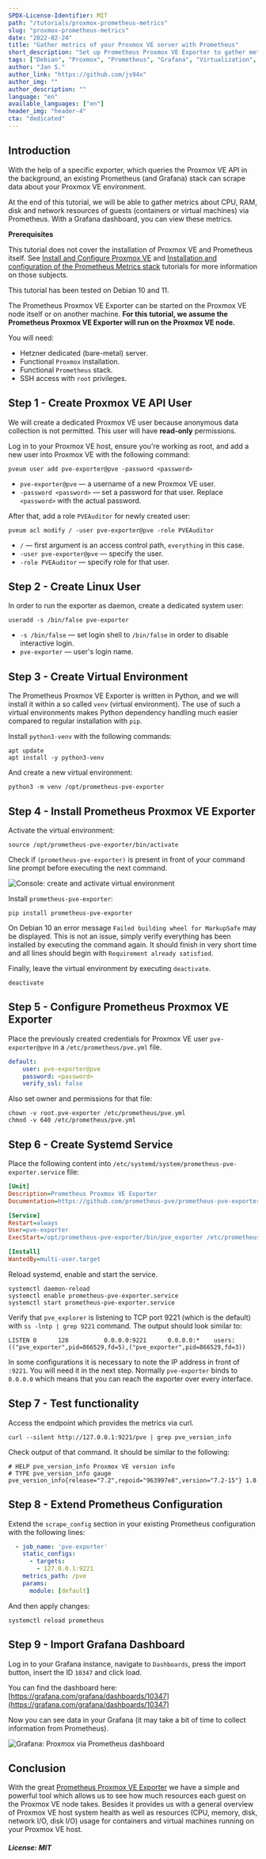 ```yaml
---
SPDX-License-Identifier: MIT
path: "/tutorials/proxmox-prometheus-metrics"
slug: "proxmox-prometheus-metrics"
date: "2022-02-24"
title: "Gather metrics of your Proxmox VE server with Prometheus"
short_description: "Set up Prometheus Proxmox VE Exporter to gather metrics about resource usage on guests with your Prometheus Stack"
tags: ["Debian", "Proxmox", "Prometheus", "Grafana", "Virtualization", "Monitoring"]
author: "Jan S."
author_link: "https://github.com/js94x"
author_img: ""
author_description: ""
language: "en"
available_languages: ["en"]
header_img: "header-4"
cta: "dedicated"
---
```


## Introduction

With the help of a specific exporter, which queries the Proxmox VE API in the background, an existing Prometheus (and Grafana) stack can scrape data about your Proxmox VE environment.

At the end of this tutorial, we will be able to gather metrics about CPU, RAM, disk and network resources of guests (containers or virtual machines) via Prometheus.
With a Grafana dashboard, you can view these metrics.

**Prerequisites**

This tutorial does not cover the installation of Proxmox VE and Prometheus itself.
See [Install and Configure Proxmox VE](/tutorials/install-and-configure-proxmox_ve)
and [Installation and configuration of the Prometheus Metrics stack](/tutorials/install-and-configure-prometheus-stack) tutorials for more information on those subjects.

This tutorial has been tested on Debian 10 and 11.

The Prometheus Proxmox VE Exporter can be started on the Proxmox VE node itself or on another machine.
**For this tutorial, we assume the Prometheus Proxmox VE Exporter will run on the Proxmox VE node.**

You will need:

* Hetzner dedicated (bare-metal) server.
* Functional `Proxmox` installation.
* Functional `Prometheus` stack.
* SSH access with `root` privileges.

## Step 1 - Create Proxmox VE API User

We will create a dedicated Proxmox VE user because anonymous data collection is not permitted.
This user will have **read-only** permissions.

Log in to your Proxmox VE host, ensure you're working as root, and add a new user into Proxmox VE with the following command:

```console
pveum user add pve-exporter@pve -password <password>
```

* `pve-exporter@pve` — a username of a new Proxmox VE user.
* `-password <password>` — set a password for that user. Replace `<password>` with the actual password.

After that, add a role `PVEAuditor` for newly created user:

```console
pveum acl modify / -user pve-exporter@pve -role PVEAuditor
```

* `/` — first argument is an access control path, `everything` in this case.
* `-user pve-exporter@pve` — specify the user.
* `-role PVEAuditor` — specify role for that user.

## Step 2 - Create Linux User

In order to run the exporter as daemon, create a dedicated system user:

```console
useradd -s /bin/false pve-exporter
```

* `-s /bin/false` — set login shell to `/bin/false` in order to disable interactive login.
* `pve-exporter` — user's login name.

## Step 3 - Create Virtual Environment

The Prometheus Proxmox VE Exporter is written in Python, and we will install it within a so called `venv` (virtual environment).
The use of such a virtual environments makes Python dependency handling much easier compared to regular installation with `pip`.

Install `python3-venv` with the following commands:

```console
apt update
apt install -y python3-venv
```

And create a new virtual environment:

```console
python3 -m venv /opt/prometheus-pve-exporter
```

## Step 4 - Install Prometheus Proxmox VE Exporter

Activate the virtual environment:

```console
source /opt/prometheus-pve-exporter/bin/activate
```

Check if `(prometheus-pve-exporter)` is present in front of your command line prompt before executing the next command.

![Console: create and activate virtual environment](images/console-create-and-activate-venv.png)


Install `prometheus-pve-exporter`:
```console
pip install prometheus-pve-exporter
```

On Debian 10 an error message `Failed building wheel for MarkupSafe` may be displayed.
This is not an issue, simply verify everything has been installed by executing the command again.
It should finish in very short time and all lines should begin with `Requirement already satisfied`.

Finally, leave the virtual environment by executing `deactivate`.

```console
deactivate
```

## Step 5 - Configure Prometheus Proxmox VE Exporter

Place the previously created credentials for Proxmox VE user `pve-exporter@pve` in a `/etc/prometheus/pve.yml` file.

```yaml
default:
    user: pve-exporter@pve
    password: <password>
    verify_ssl: false
```

Also set owner and permissions for that file:
```console
chown -v root.pve-exporter /etc/prometheus/pve.yml
chmod -v 640 /etc/prometheus/pve.yml
```

## Step 6 - Create Systemd Service

Place the following content into `/etc/systemd/system/prometheus-pve-exporter.service` file:

```ini
[Unit]
Description=Prometheus Proxmox VE Exporter
Documentation=https://github.com/prometheus-pve/prometheus-pve-exporter

[Service]
Restart=always
User=pve-exporter
ExecStart=/opt/prometheus-pve-exporter/bin/pve_exporter /etc/prometheus/pve.yml

[Install]
WantedBy=multi-user.target
```

Reload systemd, enable and start the service.

```console
systemctl daemon-reload
systemctl enable prometheus-pve-exporter.service
systemctl start prometheus-pve-exporter.service
```

Verify that `pve_explorer` is listening to TCP port 9221 (which is the default) with `ss -lntp | grep 9221` command.
The output should look similar to:

```text
LISTEN 0      128          0.0.0.0:9221      0.0.0.0:*    users:(("pve_exporter",pid=866529,fd=5),("pve_exporter",pid=866529,fd=3))
```

In some configurations it is necessary to note the IP address in front of `:9221`.
You will need it in the next step.
Normally `pve-exporter` binds to `0.0.0.0` which means that you can reach the exporter over every interface.

## Step 7 - Test functionality

Access the endpoint which provides the metrics via curl.

```console
curl --silent http://127.0.0.1:9221/pve | grep pve_version_info
```

Check output of that command.
It should be similar to the following:

```text
# HELP pve_version_info Proxmox VE version info
# TYPE pve_version_info gauge
pve_version_info{release="7.2",repoid="963997e8",version="7.2-15"} 1.0
```

## Step 8 - Extend Prometheus Configuration

Extend the `scrape_config` section in your existing Prometheus configuration with the following lines:

```yaml
  - job_name: 'pve-exporter'
    static_configs:
      - targets:
        - 127.0.0.1:9221
    metrics_path: /pve
    params:
      module: [default]
```

And then apply changes:

```console
systemctl reload prometheus
```

## Step 9 - Import Grafana Dashboard

Log in to your Grafana instance, navigate to `Dashboards`, press the import button, insert the ID `10347` and click load.

You can find the dashboard here:
[https://grafana.com/grafana/dashboards/10347](https://grafana.com/grafana/dashboards/10347)

Now you can see data in your Grafana
(it may take a bit of time to collect information from Prometheus).

![Grafana: Proxmox via Prometheus dashboard](images/grafana-proxmox-via-prometheus-dashboard.png)

## Conclusion

With the great [Prometheus Proxmox VE Exporter](https://github.com/prometheus-pve/prometheus-pve-exporter) we have a simple and powerful tool which allows us to see how much resources each guest on the Proxmox VE node takes.
Besides it provides us with a general overview of Proxmox VE host system health as well as resources (CPU, memory, disk, network I/O, disk I/O) usage for containers and virtual machines running on your Proxmox VE host.

##### License: MIT

<!--

Contributor's Certificate of Origin

By making a contribution to this project, I certify that:

(a) The contribution was created in whole or in part by me and I have
    the right to submit it under the license indicated in the file; or

(b) The contribution is based upon previous work that, to the best of my
    knowledge, is covered under an appropriate license and I have the
    right under that license to submit that work with modifications,
    whether created in whole or in part by me, under the same license
    (unless I am permitted to submit under a different license), as
    indicated in the file; or

(c) The contribution was provided directly to me by some other person
    who certified (a), (b) or (c) and I have not modified it.

(d) I understand and agree that this project and the contribution are
    public and that a record of the contribution (including all personal
    information I submit with it, including my sign-off) is maintained
    indefinitely and may be redistributed consistent with this project
    or the license(s) involved.

Signed-off-by: Jan S. jan@js94x.de

-->
